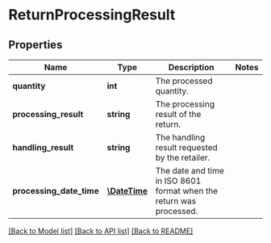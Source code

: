 # ReturnProcessingResult

## Properties
Name | Type | Description | Notes
------------ | ------------- | ------------- | -------------
**quantity** | **int** | The processed quantity. | 
**processing_result** | **string** | The processing result of the return. | 
**handling_result** | **string** | The handling result requested by the retailer. | 
**processing_date_time** | [**\DateTime**](\DateTime.md) | The date and time in ISO 8601 format when the return was processed. | 

[[Back to Model list]](../README.md#documentation-for-models) [[Back to API list]](../README.md#documentation-for-api-endpoints) [[Back to README]](../README.md)


